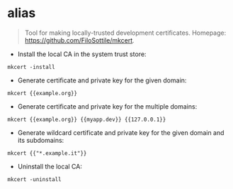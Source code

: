 # alias

> Tool for making locally-trusted development certificates.
> Homepage: <https://github.com/FiloSottile/mkcert>.

- Install the local CA in the system trust store:

`mkcert -install`

- Generate certificate and private key for the given domain:

`mkcert {{example.org}}`

- Generate certificate and private key for the multiple domains:

`mkcert {{example.org}} {{myapp.dev}} {{127.0.0.1}}`

- Generate wildcard certificate and private key for the given domain and its subdomains:

`mkcert {{"*.example.it"}}`

- Uninstall the local CA:

`mkcert -uninstall`
